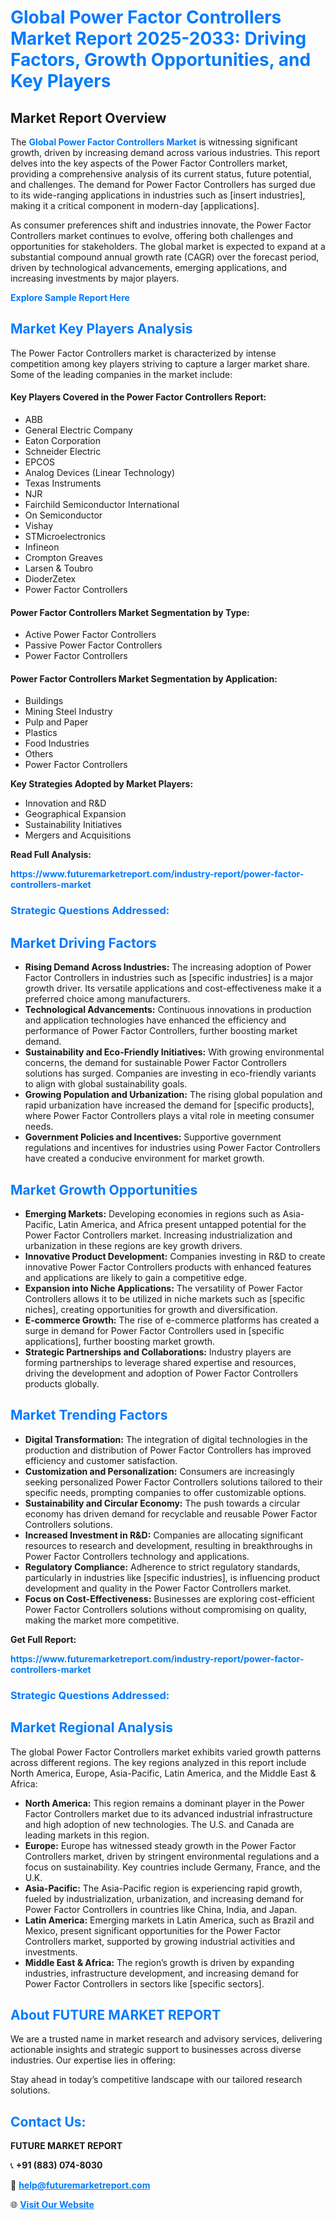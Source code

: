 <h1 style="color: #007BFF;">Global Power Factor Controllers Market Report 2025-2033: Driving Factors, Growth Opportunities, and Key Players</h1>

<section id="overview">
<h2>Market Report Overview</h2>
<p>The <a href="https://www.futuremarketreport.com/industry-report/power-factor-controllers-market" style="color: #007BFF; text-decoration: none;"><strong>Global Power Factor Controllers Market</strong></a> is witnessing significant growth, driven by increasing demand across various industries. This report delves into the key aspects of the Power Factor Controllers market, providing a comprehensive analysis of its current status, future potential, and challenges. The demand for Power Factor Controllers has surged due to its wide-ranging applications in industries such as [insert industries], making it a critical component in modern-day [applications].</p>
<p>As consumer preferences shift and industries innovate, the Power Factor Controllers market continues to evolve, offering both challenges and opportunities for stakeholders. The global market is expected to expand at a substantial compound annual growth rate (CAGR) over the forecast period, driven by technological advancements, emerging applications, and increasing investments by major players.</p>
</section>

<section id="overview">
<p><a href="https://www.futuremarketreport.com/request-sample/reportId=99979" style="color: #007BFF; text-decoration: none;"><strong>Explore Sample Report Here</strong></a></p>
</section>

<section id="key-players">
<h2 style="color: #007BFF;">Market Key Players Analysis</h2>
<p>The Power Factor Controllers market is characterized by intense competition among key players striving to capture a larger market share. Some of the leading companies in the market include:</p>
<h4>Key Players Covered in the Power Factor Controllers Report:</h4>
<ul><li>ABB</li><li>General Electric Company</li><li>Eaton Corporation</li><li>Schneider Electric</li><li>EPCOS</li><li>Analog Devices (Linear Technology)</li><li>Texas Instruments</li><li>NJR</li><li>Fairchild Semiconductor International</li><li>On Semiconductor</li><li>Vishay</li><li>STMicroelectronics</li><li>Infineon</li><li>Crompton Greaves</li><li>Larsen &amp; Toubro</li><li>DioderZetex</li><li>Power Factor Controllers</li></ul>
<h4>Power Factor Controllers Market Segmentation by Type:</h4>
<ul><li>Active Power Factor Controllers</li><li>Passive Power Factor Controllers</li><li>Power Factor Controllers</li></ul>

<h4>Power Factor Controllers Market Segmentation by Application:</h4>
<ul><li>Buildings</li><li>Mining Steel Industry</li><li>Pulp and Paper</li><li>Plastics</li><li>Food Industries</li><li>Others</li><li>Power Factor Controllers</li></ul>
<p><strong>Key Strategies Adopted by Market Players:</strong></p>
<ul>
<li>Innovation and R&D</li>
<li>Geographical Expansion</li>
<li>Sustainability Initiatives</li>
<li>Mergers and Acquisitions</li>
</ul>
</section>

<section>
<p><strong>Read Full Analysis: </strong></p><a href="https://www.futuremarketreport.com/industry-report/power-factor-controllers-market" style="color: #007BFF; text-decoration: none;"><strong>https://www.futuremarketreport.com/industry-report/power-factor-controllers-market</strong></a>
<h3 style="color: #007BFF;">Strategic Questions Addressed:</h3>
</section>

<section id="driving-factors">
<h2 style="color: #007BFF;">Market Driving Factors</h2>
<ul>
<li><strong>Rising Demand Across Industries:</strong> The increasing adoption of Power Factor Controllers in industries such as [specific industries] is a major growth driver. Its versatile applications and cost-effectiveness make it a preferred choice among manufacturers.</li>
<li><strong>Technological Advancements:</strong> Continuous innovations in production and application technologies have enhanced the efficiency and performance of Power Factor Controllers, further boosting market demand.</li>
<li><strong>Sustainability and Eco-Friendly Initiatives:</strong> With growing environmental concerns, the demand for sustainable Power Factor Controllers solutions has surged. Companies are investing in eco-friendly variants to align with global sustainability goals.</li>
<li><strong>Growing Population and Urbanization:</strong> The rising global population and rapid urbanization have increased the demand for [specific products], where Power Factor Controllers plays a vital role in meeting consumer needs.</li>
<li><strong>Government Policies and Incentives:</strong> Supportive government regulations and incentives for industries using Power Factor Controllers have created a conducive environment for market growth.</li>
</ul>
</section>

<section id="growth-opportunities">
<h2 style="color: #007BFF;">Market Growth Opportunities</h2>
<ul>
<li><strong>Emerging Markets:</strong> Developing economies in regions such as Asia-Pacific, Latin America, and Africa present untapped potential for the Power Factor Controllers market. Increasing industrialization and urbanization in these regions are key growth drivers.</li>
<li><strong>Innovative Product Development:</strong> Companies investing in R&D to create innovative Power Factor Controllers products with enhanced features and applications are likely to gain a competitive edge.</li>
<li><strong>Expansion into Niche Applications:</strong> The versatility of Power Factor Controllers allows it to be utilized in niche markets such as [specific niches], creating opportunities for growth and diversification.</li>
<li><strong>E-commerce Growth:</strong> The rise of e-commerce platforms has created a surge in demand for Power Factor Controllers used in [specific applications], further boosting market growth.</li>
<li><strong>Strategic Partnerships and Collaborations:</strong> Industry players are forming partnerships to leverage shared expertise and resources, driving the development and adoption of Power Factor Controllers products globally.</li>
</ul>
</section>

<section id="trending-factors">
<h2 style="color: #007BFF;">Market Trending Factors</h2>
<ul>
<li><strong>Digital Transformation:</strong> The integration of digital technologies in the production and distribution of Power Factor Controllers has improved efficiency and customer satisfaction.</li>
<li><strong>Customization and Personalization:</strong> Consumers are increasingly seeking personalized Power Factor Controllers solutions tailored to their specific needs, prompting companies to offer customizable options.</li>
<li><strong>Sustainability and Circular Economy:</strong> The push towards a circular economy has driven demand for recyclable and reusable Power Factor Controllers solutions.</li>
<li><strong>Increased Investment in R&D:</strong> Companies are allocating significant resources to research and development, resulting in breakthroughs in Power Factor Controllers technology and applications.</li>
<li><strong>Regulatory Compliance:</strong> Adherence to strict regulatory standards, particularly in industries like [specific industries], is influencing product development and quality in the Power Factor Controllers market.</li>
<li><strong>Focus on Cost-Effectiveness:</strong> Businesses are exploring cost-efficient Power Factor Controllers solutions without compromising on quality, making the market more competitive.</li>
</ul>
</section>

<section>
<p><strong>Get Full Report: </strong></p><a href="https://www.futuremarketreport.com/industry-report/power-factor-controllers-market" style="color: #007BFF; text-decoration: none;"><strong>https://www.futuremarketreport.com/industry-report/power-factor-controllers-market</strong></a>
<h3 style="color: #007BFF;">Strategic Questions Addressed:</h3>
</section>


<section id="regional-analysis">
<h2 style="color: #007BFF;">Market Regional Analysis</h2>
<p>The global Power Factor Controllers market exhibits varied growth patterns across different regions. The key regions analyzed in this report include North America, Europe, Asia-Pacific, Latin America, and the Middle East & Africa:</p>
<ul>
<li><strong>North America:</strong> This region remains a dominant player in the Power Factor Controllers market due to its advanced industrial infrastructure and high adoption of new technologies. The U.S. and Canada are leading markets in this region.</li>
<li><strong>Europe:</strong> Europe has witnessed steady growth in the Power Factor Controllers market, driven by stringent environmental regulations and a focus on sustainability. Key countries include Germany, France, and the U.K.</li>
<li><strong>Asia-Pacific:</strong> The Asia-Pacific region is experiencing rapid growth, fueled by industrialization, urbanization, and increasing demand for Power Factor Controllers in countries like China, India, and Japan.</li>
<li><strong>Latin America:</strong> Emerging markets in Latin America, such as Brazil and Mexico, present significant opportunities for the Power Factor Controllers market, supported by growing industrial activities and investments.</li>
<li><strong>Middle East & Africa:</strong> The region’s growth is driven by expanding industries, infrastructure development, and increasing demand for Power Factor Controllers in sectors like [specific sectors].</li>
</ul>
</section>

<footer>
<h2 style="color: #007BFF;">About FUTURE MARKET REPORT</h2>
<p>We are a trusted name in market research and advisory services, delivering actionable insights and strategic support to businesses across diverse industries. Our expertise lies in offering:</p>

<p>Stay ahead in today’s competitive landscape with our tailored research solutions.</p>

<h2 style="color: #007BFF;">Contact Us:</h2>
<p><strong>FUTURE MARKET REPORT</strong></p>
<p>📞 <strong>+91 (883) 074-8030</strong></p>
<p>📧 <strong><a href="mailto:help@futuremarketreport.com" style="color: #007BFF;">help@futuremarketreport.com</a></strong></p>
<p>🌐 <strong><a href="https://www.futuremarketreport.com/" style="color: #007BFF;">Visit Our Website</a></strong></p>
</footer>